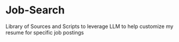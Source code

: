 # Job-Search
Library of Sources and Scripts to leverage LLM to help customize my resume for specific job postings

